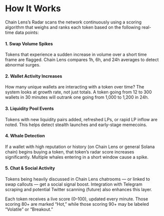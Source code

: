 # How It Works

Chain Lens’s Radar scans the network continuously using a scoring algorithm that weighs and ranks each token based on the following real-time data points:

#### 1. Swap Volume Spikes
Tokens that experience a sudden increase in volume over a short time frame are flagged. Chain Lens compares 1h, 6h, and 24h averages to detect abnormal surges.

#### 2. Wallet Activity Increases
How many unique wallets are interacting with a token over time? The system looks at growth rate, not just totals. A token going from 12 to 300 wallets in 30 minutes will outrank one going from 1,000 to 1,200 in 24h.

#### 3. Liquidity Pool Events
Tokens with new liquidity pairs added, refreshed LPs, or rapid LP inflow are noted. This helps detect stealth launches and early-stage memecoins.

#### 4. Whale Detection
If a wallet with high reputation or history (on Chain Lens or general Solana chain) begins buying a token, that token’s radar score increases significantly. Multiple whales entering in a short window cause a spike.

#### 5. Chat & Social Activity
Tokens being heavily discussed in Chain Lens chatrooms — or linked to swap callouts — get a social signal boost. Integration with Telegram scraping and potential Twitter scanning (future) also enhances this layer.

Each token receives a live score (0–100), updated every minute. Those scoring 80+ are marked “Hot,” while those scoring 90+ may be labeled “Volatile” or “Breakout.”
